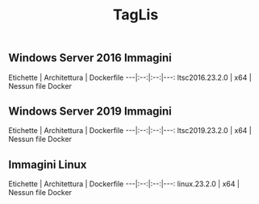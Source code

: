 ﻿---
title: TagLis
second_title: Aspose.Cells Cloud Documen
type: docs
url: /it/docker/tag-list/
description: Piattaforme supportate
weight: 30
---
##  Windows Server 2016 Immagini ##

 Etichette | Architettura | Dockerfile
---|:--:|:--:|---:
ltsc2016.23.2.0 | x64 | Nessun file Docker


## Windows Server 2019 Immagini ##

 Etichette | Architettura | Dockerfile
---|:--:|:--:|---:
ltsc2019.23.2.0 | x64 | Nessun file Docker


##  Immagini Linux ##

 Etichette | Architettura | Dockerfile
---|:--:|:--:|---:
linux.23.2.0 | x64 | Nessun file Docker
